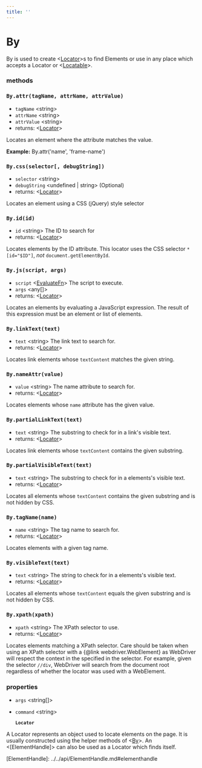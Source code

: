 ```yaml
---
title: ''
---
```


# By

By is used to create &lt;[Locator](https://github.com/flood-io/element/tree/f4aa19ffab79b8eded0c80d05aa9e970f650f8ab/packages/element/api/By.md#locator)&gt;s to find Elements or use in any place which accepts a Locator or &lt;[Locatable](https://github.com/flood-io/element/tree/f4aa19ffab79b8eded0c80d05aa9e970f650f8ab/packages/element/api/Browser.md#locatable)&gt;.

### methods

### `By.attr(tagName, attrName, attrValue)`

* `tagName` &lt;string&gt;   
* `attrName` &lt;string&gt;   
* `attrValue` &lt;string&gt;   
* returns: &lt;[Locator](https://github.com/flood-io/element/tree/f4aa19ffab79b8eded0c80d05aa9e970f650f8ab/packages/element/api/By.md#locator)&gt; 

Locates an element where the attribute matches the value.

**Example:** By.attr\('name', 'frame-name'\)

### `By.css(selector[, debugString])`

* `selector` &lt;string&gt;
* `debugString` &lt;undefined \| string&gt; \(Optional\)
* returns: &lt;[Locator](https://github.com/flood-io/element/tree/f4aa19ffab79b8eded0c80d05aa9e970f650f8ab/packages/element/api/By.md#locator)&gt; 

Locates an element using a CSS \(jQuery\) style selector

### `By.id(id)`

* `id` &lt;string&gt; The ID to search for
* returns: &lt;[Locator](https://github.com/flood-io/element/tree/f4aa19ffab79b8eded0c80d05aa9e970f650f8ab/packages/element/api/By.md#locator)&gt;

Locates elements by the ID attribute. This locator uses the CSS selector `*[id="$ID"]`, _not_ `document.getElementById`.

### `By.js(script, args)`

* `script` &lt;[EvaluateFn](../../#evaluatefn)&gt;   The script to execute.
* `args` &lt;any\[\]&gt;   
* returns: &lt;[Locator](https://github.com/flood-io/element/tree/f4aa19ffab79b8eded0c80d05aa9e970f650f8ab/packages/element/api/By.md#locator)&gt; 

Locates an elements by evaluating a JavaScript expression. The result of this expression must be an element or list of elements.

### `By.linkText(text)`

* `text` &lt;string&gt; The link text to search for.
* returns: &lt;[Locator](https://github.com/flood-io/element/tree/f4aa19ffab79b8eded0c80d05aa9e970f650f8ab/packages/element/api/By.md#locator)&gt;

Locates link elements whose `textContent` matches the given string.

### `By.nameAttr(value)`

* `value` &lt;string&gt;   The name attribute to search for.
* returns: &lt;[Locator](https://github.com/flood-io/element/tree/f4aa19ffab79b8eded0c80d05aa9e970f650f8ab/packages/element/api/By.md#locator)&gt; 

Locates elements whose `name` attribute has the given value.

### `By.partialLinkText(text)`

* `text` &lt;string&gt; The substring to check for in a link's visible text.
* returns: &lt;[Locator](https://github.com/flood-io/element/tree/f4aa19ffab79b8eded0c80d05aa9e970f650f8ab/packages/element/api/By.md#locator)&gt;

Locates link elements whose `textContent` contains the given substring.

### `By.partialVisibleText(text)`

* `text` &lt;string&gt; The substring to check for in a elements's visible text.
* returns: &lt;[Locator](https://github.com/flood-io/element/tree/f4aa19ffab79b8eded0c80d05aa9e970f650f8ab/packages/element/api/By.md#locator)&gt;

Locates all elements whose `textContent` contains the given substring and is not hidden by CSS.

### `By.tagName(name)`

* `name` &lt;string&gt;   The tag name to search for.
* returns: &lt;[Locator](https://github.com/flood-io/element/tree/f4aa19ffab79b8eded0c80d05aa9e970f650f8ab/packages/element/api/By.md#locator)&gt; 

Locates elements with a given tag name.

### `By.visibleText(text)`

* `text` &lt;string&gt; The string to check for in a elements's visible text.
* returns: &lt;[Locator](https://github.com/flood-io/element/tree/f4aa19ffab79b8eded0c80d05aa9e970f650f8ab/packages/element/api/By.md#locator)&gt;

Locates all elements whose `textContent` equals the given substring and is not hidden by CSS.

### `By.xpath(xpath)`

* `xpath` &lt;string&gt;   The XPath selector to use.
* returns: &lt;[Locator](https://github.com/flood-io/element/tree/f4aa19ffab79b8eded0c80d05aa9e970f650f8ab/packages/element/api/By.md#locator)&gt; 

Locates elements matching a XPath selector. Care should be taken when using an XPath selector with a {@link webdriver.WebElement} as WebDriver will respect the context in the specified in the selector. For example, given the selector `//div`, WebDriver will search from the document root regardless of whether the locator was used with a WebElement.

### properties

* `args` &lt;string\[\]&gt;       
* `command` &lt;string&gt;       

  **`Locator`**

A Locator represents an object used to locate elements on the page. It is usually constructed using the helper methods of &lt;[By](https://github.com/flood-io/element/tree/f4aa19ffab79b8eded0c80d05aa9e970f650f8ab/packages/element/api/By.md#by)&gt;. An &lt;\[ElementHandle\]&gt; can also be used as a Locator which finds itself.

\[ElementHandle\]: ../../api/ElementHandle.md\#elementhandle

